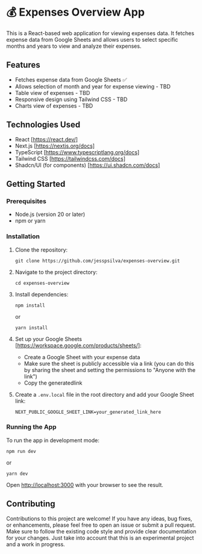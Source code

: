 # 💰 Expenses Overview App

This is a React-based web application for viewing expenses data. It fetches expense data from Google Sheets and allows users to select specific months and years to view and analyze their expenses.

## Features

- Fetches expense data from Google Sheets ✅
- Allows selection of month and year for expense viewing - TBD
- Table view of expenses - TBD
- Responsive design using Tailwind CSS - TBD
- Charts view of expenses - TBD

## Technologies Used

- React [https://react.dev/]
- Next.js [https://nextjs.org/docs]
- TypeScript [https://www.typescriptlang.org/docs]
- Tailwind CSS [https://tailwindcss.com/docs]
- Shadcn/UI (for components) [https://ui.shadcn.com/docs]

## Getting Started

### Prerequisites

- Node.js (version 20 or later)
- npm or yarn

### Installation

1. Clone the repository:
   ```
   git clone https://github.com/jesspsilva/expenses-overview.git
   ```

2. Navigate to the project directory:
   ```
   cd expenses-overview
   ```

3. Install dependencies:
   ```
   npm install
   ```
   or
   ```
   yarn install
   ```

4. Set up your Google Sheets [https://workspace.google.com/products/sheets/]:
   - Create a Google Sheet with your expense data
   - Make sure the sheet is publicly accessible via a link (you can do this by sharing the sheet and setting the permissions to "Anyone with the link")
   - Copy the generatedlink

5. Create a `.env.local` file in the root directory and add your Google Sheet link:
   ```
   NEXT_PUBLIC_GOOGLE_SHEET_LINK=your_generated_link_here
   ```

### Running the App

To run the app in development mode:
```
npm run dev
```
or
```
yarn dev
```

Open [http://localhost:3000](http://localhost:3000) with your browser to see the result.

## Contributing

Contributions to this project are welcome! If you have any ideas, bug fixes, or enhancements, please feel free to open an issue or submit a pull request. Make sure to follow the existing code style and provide clear documentation for your changes. Just take into account that this is an experimental project and a work in progress.

